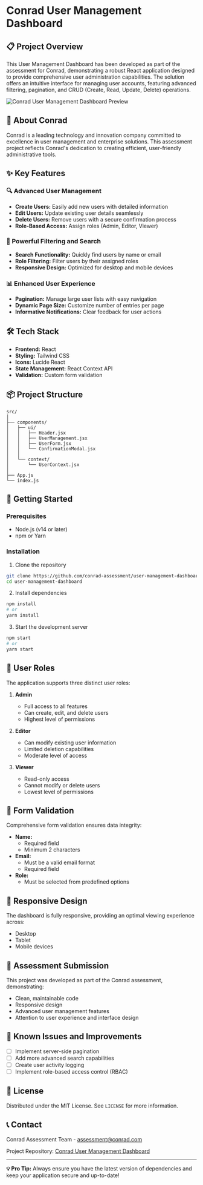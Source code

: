 # Conrad User Management Dashboard

## 📋 Project Overview

This User Management Dashboard has been developed as part of the assessment for Conrad, demonstrating a robust React application designed to provide comprehensive user administration capabilities. The solution offers an intuitive interface for managing user accounts, featuring advanced filtering, pagination, and CRUD (Create, Read, Update, Delete) operations.

![Conrad User Management Dashboard Preview](./preview.png)

## 🏢 About Conrad

Conrad is a leading technology and innovation company committed to excellence in user management and enterprise solutions. This assessment project reflects Conrad's dedication to creating efficient, user-friendly administrative tools.

## ✨ Key Features

### 🔍 Advanced User Management
- **Create Users:** Easily add new users with detailed information
- **Edit Users:** Update existing user details seamlessly
- **Delete Users:** Remove users with a secure confirmation process
- **Role-Based Access:** Assign roles (Admin, Editor, Viewer)

### 🚀 Powerful Filtering and Search
- **Search Functionality:** Quickly find users by name or email
- **Role Filtering:** Filter users by their assigned roles
- **Responsive Design:** Optimized for desktop and mobile devices

### 📊 Enhanced User Experience
- **Pagination:** Manage large user lists with easy navigation
- **Dynamic Page Size:** Customize number of entries per page
- **Informative Notifications:** Clear feedback for user actions

## 🛠 Tech Stack

- **Frontend:** React
- **Styling:** Tailwind CSS
- **Icons:** Lucide React
- **State Management:** React Context API
- **Validation:** Custom form validation

## 📦 Project Structure

```
src/
│
├── components/
│   ├── ui/
│   │   ├── Header.jsx
│   │   ├── UserManagement.jsx
│   │   ├── UserForm.jsx
│   │   └── ConfirmationModal.jsx
│   │
│   └── context/
│       └── UserContext.jsx
│
├── App.js
└── index.js
```

## 🚦 Getting Started

### Prerequisites
- Node.js (v14 or later)
- npm or Yarn

### Installation

1. Clone the repository
```bash
git clone https://github.com/conrad-assessment/user-management-dashboard.git
cd user-management-dashboard
```

2. Install dependencies
```bash
npm install
# or
yarn install
```

3. Start the development server
```bash
npm start
# or
yarn start
```

## 🔐 User Roles

The application supports three distinct user roles:

1. **Admin**
   - Full access to all features
   - Can create, edit, and delete users
   - Highest level of permissions

2. **Editor**
   - Can modify existing user information
   - Limited deletion capabilities
   - Moderate level of access

3. **Viewer**
   - Read-only access
   - Cannot modify or delete users
   - Lowest level of permissions

## 📝 Form Validation

Comprehensive form validation ensures data integrity:
- **Name:**
  - Required field
  - Minimum 2 characters
- **Email:**
  - Must be a valid email format
  - Required field
- **Role:**
  - Must be selected from predefined options

## 🎨 Responsive Design

The dashboard is fully responsive, providing an optimal viewing experience across:
- Desktop
- Tablet
- Mobile devices

## 🤝 Assessment Submission

This project was developed as part of the Conrad assessment, demonstrating:
- Clean, maintainable code
- Responsive design
- Advanced user management features
- Attention to user experience and interface design

## 🐛 Known Issues and Improvements

- [ ] Implement server-side pagination
- [ ] Add more advanced search capabilities
- [ ] Create user activity logging
- [ ] Implement role-based access control (RBAC)

## 📄 License

Distributed under the MIT License. See `LICENSE` for more information.

## 📞 Contact

Conrad Assessment Team - assessment@conrad.com

Project Repository: [Conrad User Management Dashboard](https://github.com/conrad-assessment/user-management-dashboard)

---

**💡 Pro Tip:** Always ensure you have the latest version of dependencies and keep your application secure and up-to-date!

